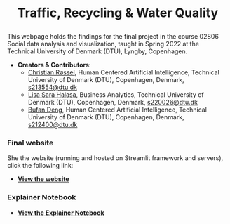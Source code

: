 # <p style="text-align: center;"> Traffic, Recycling & Water Quality <p>
    
This webpage holds the findings for the final project in the course 02806 Social data analysis and visualization, taught in Spring 2022 at the Technical University of Denmark (DTU), Lyngby, Copenhagen.
    
    
- **Creators & Contributors**:
    - [Christian Røssel](https://github.com/ChristianRoessel), Human Centered Artificial Intelligence, Technical University of Denmark (DTU), Copenhagen, Denmark, s213554@dtu.dk
    - [Lisa Sara Halasa](https://github.com/LisaSaraMara), Business Analytics, Technical University of Denmark (DTU), Copenhagen, Denmark, s220026@dtu.dk
    - [Bufan Deng](https://github.com/PlevanTem), Human Centered Artificial Intelligence, Technical University of Denmark (DTU), Copenhagen, Denmark, s212400@dtu.dk 
    
    
### Final website
She the website (running and hosted on Streamlit framework and servers), click the following link:
- [**View the website**](https://share.streamlit.io/christianroesseldtu/social_data_website.github.io/main/app.py)

    
### Explainer Notebook
- [**View the Explainer Notebook**](https://nbviewer.org/github/ChristianRoesselDTU/social_data_website.github.io/blob/8df86f273ec4848afb97228f110fc7c005d13f68/Explainer_Notebook.ipynb#6-Contribution-table)
